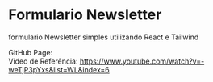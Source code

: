# Formulario Newsletter

formulario Newsletter simples utilizando React e Tailwind

GitHub Page:  
Video de Referência: https://www.youtube.com/watch?v=-weTjP3pYxs&list=WL&index=6
